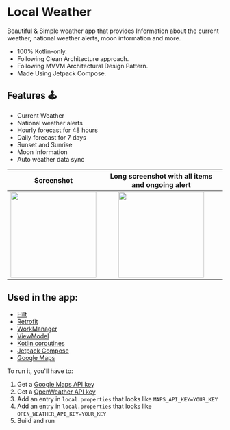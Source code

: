 # Local Weather
Beautiful & Simple weather app that provides Information about the current weather, national weather alerts, moon information and more.

- 100% Kotlin-only.
- Following Clean Architecture approach.
- Following MVVM Architectural Design Pattern.
- Made Using Jetpack Compose.

## Features 🕹
- Current Weather
- National weather alerts
- Hourly forecast for 48 hours
- Daily forecast for 7 days
- Sunset and Sunrise
- Moon Information
- Auto weather data sync

Screenshot             |  Long screenshot with all items and ongoing alert
:-------------------------:|:-------------------------:
<img src="https://user-images.githubusercontent.com/58703865/161605345-a4c2be01-3ad0-4915-8bb3-38deee539d22.jpg" width="200">  |  <img src="https://user-images.githubusercontent.com/58703865/161607328-3b3665e3-3b91-4179-a391-2fc08157c2a3.jpg" width="200">

## Used in the app:
- [Hilt](https://developer.android.com/training/dependency-injection/hilt-android)
- [Retrofit](https://square.github.io/retrofit)
- [WorkManager](https://developer.android.com/topic/libraries/architecture/workmanager)
- [ViewModel](https://developer.android.com/topic/libraries/architecture/viewmodel)
- [Kotlin coroutines](https://developer.android.com/kotlin/coroutines)
- [Jetpack Compose](https://developer.android.com/jetpack/compose)
- [Google Maps](https://developers.google.com/maps/documentation/android-sdk/maps-compose)

To run it, you'll have to:
1. Get a [Google Maps API key][map-api-key]
2. Get a [OpenWeather API key][weather-api-key]
3. Add an entry in `local.properties` that looks like `MAPS_API_KEY=YOUR_KEY`
4. Add an entry in `local.properties` that looks like `OPEN_WEATHER_API_KEY=YOUR_KEY `
7. Build and run

[map-api-key]: https://developers.google.com/maps/documentation/android-sdk/get-api-key
[weather-api-key]: https://home.openweathermap.org/api_keys


